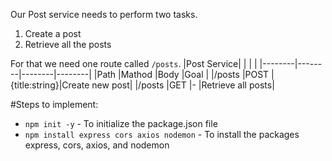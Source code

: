 Our Post service needs to perform two tasks.

1. Create a post
2. Retrieve all the posts

For that we need one route called `/posts`.
|Post Service| | | |
|--------|--------|--------|--------|
|Path |Mathod |Body |Goal |
|/posts |POST |{title:string}|Create new post|
|/posts |GET |- |Retrieve all posts|

#Steps to implement:

- `npm init -y` - To initialize the package.json file
- `npm install express cors axios nodemon` - To install the packages express, cors, axios, and nodemon
